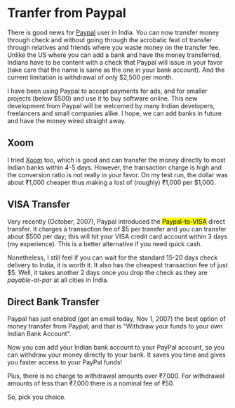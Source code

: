 # Tranfer from Paypal

There is good news for [Paypal](http://www.paypal.com/) user in India. You can now transfer money through check and without going through the acrobatic feat of transfer through relatives and friends where you waste money on the transfer fee. Unlike the US where you can add a bank and have the money transferred, Indians have to be content with a check that Paypal will issue in your favor (take care that the name is same as the one in your bank account). And the current limitation is withdrawal of only $2,500 per month.

I have been using Paypal to accept payments for ads, and for smaller projects (below $500) and use it to buy software online. This new development from Paypal will be welcomed by many Indian developers, freelancers and small companies alike. I hope, we can add banks in future and have the money wired straight away.

## Xoom

I tried [Xoom](http://www.xoom.com/) too, which is good and can transfer the money directly to most Indian banks within 4-5 days. However, the transaction charge is high and the conversion ratio is not really in your favor. On my test run, the dollar was about ₹1,000 cheaper thus making a lost of (roughly) ₹1,000 per $1,000.

## VISA Transfer

Very recently (October, 2007), Paypal introduced the <mark>Paypal-to-VISA</mark> direct transfer. It charges a transaction fee of $5 per transfer and you can transfer about $500 per day; this will hit your VISA credit card account within 3 days (my experience). This is a better alternative if you need quick cash.

Nonetheless, I still feel if you can wait for the standard 15-20 days check delivery to India, it is worth it. It also has the cheapest transaction fee of just $5. Well, it takes another 2 days once you drop the check as they are _payable-at-par_ at all cities in India.

## Direct Bank Transfer

Paypal has just enabled (got an email today, Nov 1, 2007) the best option of money transfer from Paypal; and that is "Withdraw your funds to your own Indian Bank Account".

Now you can add your Indian bank account to your PayPal account, so you can withdraw your money directly to your bank. It saves you time and gives you faster access to your PayPal funds!

Plus, there is no charge to withdrawal amounts over ₹7,000. For withdrawal amounts of less than ₹7,000 there is a nominal fee of ₹50.

So, pick you choice.